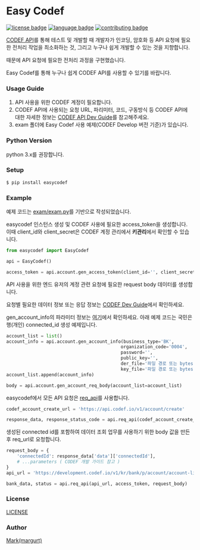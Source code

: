# Easy Codef
[![license badge](https://img.shields.io/badge/license-MIT-green.svg)](https://github.com/dc7303/easy-codef-py/blob/master/LICENSE)
[![language badge](https://img.shields.io/badge/language-Python-blue.svg)](https://python.org)
[![contributing badge](https://img.shields.io/badge/contributing-welcome-red.svg)](https://github.com/dc7303/easy-codef-py/issues)

[CODEF API](https://codef.io)를 통해 테스트 및 개발할 때 개발자가 인코딩, 암호화 등 API 요청에 필요한 전처리 작업을
최소화하는 것, 그리고 누구나 쉽게 개발할 수 있는 것을 지향합니다.

때문에 API 요청에 필요한 전처리 과정을 구현했습니다.

Easy Codef를 통해 누구나 쉽게 CODEF API를 사용할 수 있기를 바랍니다.

### Usage Guide
1. API 사용을 위한 CODEF 계정이 필요합니다.
2. CODEF API에 사용되는 요청 URL, 파리미터, 코드, 구동방식 등 CODEF API에 대한 자세한 정보는 [CODEF API Dev Guide](https://developer.codef.io)를 참고해주세요.
3. exam 폴더에 Easy Codef 사용 예제(CODEF Develop 버전 기준)가 있습니다.


### Python Version
python 3.x를 권장합니다.

### Setup
```bash
$ pip install easycodef
```

### Example
예제 코드는 [exam/exam.py](https://github.com/dc7303/easy-codef-py/blob/master/exam/exam.py)를 기반으로 작성되었습니다.

easycodef 인스턴스 생성 및 CODEF 사용에 필요한 access_token을 생성합니다. 
이때 client_id와 client_secret은 CODEF 계정 관리에서 **키관리**에서 확인할 수 있습니다.
```python
from easycodef import EasyCodef

api = EasyCodef()

access_token = api.account.gen_access_token(client_id='', client_secret='')
```
API 사용을 위한 엔드 유저의 계정 관련 요청에 필요한 request body 데이터를 생성합니다.

요청별 필요한 데이터 정보 또는 응답 정보는 [CODEF Dev Guide](https://developer.codef.io/docs/cert/account/create)에서 확인하세요.

gen_account_info의 파라미터 정보는 [여기](https://github.com/dc7303/easy-codef-py/blob/master/easycodef/_codefaccount.py#L40)에서
확인하세요. 아래 예제 코드는 국민은행(개인) connected_id 생성 예제입니다.
```python
account_list = list()
account_info = api.account.gen_account_info(business_type='BK',
                                           organization_code='0004',
                                           password='',
                                           public_key='',
                                           der_file='파일 경로 또는 bytes',
                                           key_file='파일 경로 또는 bytes')
account_list.append(account_info)

body = api.account.gen_account_req_body(account_list=account_list)
```
easycodef에서 모든 API 요청은 [req_api](https://github.com/dc7303/easy-codef-py/blob/master/easycodef/easycodef.py#L15)를 사용합니다.
```python
codef_account_create_url = 'https://api.codef.io/v1/account/create'

response_data, response_status_code = api.req_api(codef_account_create_url, access_token, body)
```
생성된 connected id를 포함하여 데이터 조회 업무를 사용하기 위한 body 값을 만든 후 req_url로 요청합니다.
 
```python
request_body = {
    'connectedId': response_data['data']['connectedId'],
    # ...parameters ( CODEF 개발 가이드 참고 )
}
api_url = 'https://development.codef.io/v1/kr/bank/p/account/account-list'

bank_data, status = api.req_api(api_url, access_token, request_body)
```

### License
[LICENSE](https://github.com/dc7303/easy-codef-py/blob/master/LICENSE)

### Author
[Mark(margurt)](https://github.com/dc7303)
